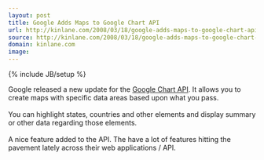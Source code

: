 ```yaml
---
layout: post
title: Google Adds Maps to Google Chart API
url: http://kinlane.com/2008/03/18/google-adds-maps-to-google-chart-api/
source: http://kinlane.com/2008/03/18/google-adds-maps-to-google-chart-api/
domain: kinlane.com
image: 
---
```

{% include JB/setup %}<p>Google released a new update for the <a href="http://www.blogger.com/Google%20Chart%20API">Google Chart API</a>.  It allows you to create maps with specific data areas based upon what you pass.<br /><br />You can highlight states, countries and other elements and display summary or other data regarding those elements.<br /><br />A nice feature added to the API.  The have a lot of features hitting the pavement lately across their web applications / API.</p>
